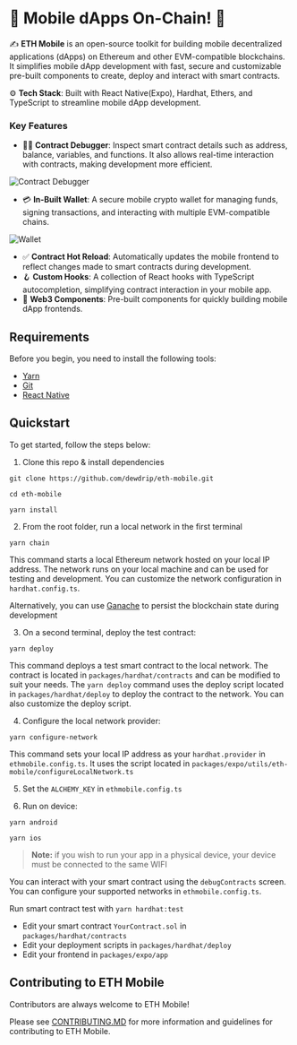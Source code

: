 # 📲 Mobile dApps On-Chain! 🚀

✍️ **ETH Mobile** is an open-source toolkit for building mobile decentralized applications (dApps) on Ethereum and other EVM-compatible blockchains. It simplifies mobile dApp development with fast, secure and customizable pre-built components to create, deploy and interact with smart contracts.

⚙️ **Tech Stack**: Built with React Native(Expo), Hardhat, Ethers, and TypeScript to streamline mobile dApp development.

### Key Features

- 🧑‍💻 **Contract Debugger**: Inspect smart contract details such as address, balance, variables, and functions. It also allows real-time interaction with contracts, making development more efficient.

![Contract Debugger](https://dewdrip.github.io/eth-mobile/assets/debugger.png)

- 💳 **In-Built Wallet**: A secure mobile crypto wallet for managing funds, signing transactions, and interacting with multiple EVM-compatible chains.

![Wallet](https://dewdrip.github.io/eth-mobile/assets/wallet.png)

- ✅ **Contract Hot Reload**: Automatically updates the mobile frontend to reflect changes made to smart contracts during development.
- 🪝 **Custom Hooks**: A collection of React hooks with TypeScript autocompletion, simplifying contract interaction in your mobile app.
- 🧱 **Web3 Components**: Pre-built components for quickly building mobile dApp frontends.

## Requirements

Before you begin, you need to install the following tools:

- [Yarn](https://yarnpkg.com/getting-started/install)
- [Git](https://git-scm.com/downloads)
- [React Native](https://reactnative.dev/docs/environment-setup?guide=native&platform=android)

## Quickstart

To get started, follow the steps below:

1. Clone this repo & install dependencies

```
git clone https://github.com/dewdrip/eth-mobile.git

cd eth-mobile

yarn install
```

2. From the root folder, run a local network in the first terminal

```
yarn chain
```

This command starts a local Ethereum network hosted on your local IP address. The network runs on your local machine and can be used for testing and development. You can customize the network configuration in `hardhat.config.ts`.

Alternatively, you can use [Ganache](https://archive.trufflesuite.com/ganache/) to persist the blockchain state during development

3. On a second terminal, deploy the test contract:

```
yarn deploy
```

This command deploys a test smart contract to the local network. The contract is located in `packages/hardhat/contracts` and can be modified to suit your needs. The `yarn deploy` command uses the deploy script located in `packages/hardhat/deploy` to deploy the contract to the network. You can also customize the deploy script.

4. Configure the local network provider:

```
yarn configure-network
```

This command sets your local IP address as your `hardhat.provider` in `ethmobile.config.ts`. It uses the script located in `packages/expo/utils/eth-mobile/configureLocalNetwork.ts`

5. Set the `ALCHEMY_KEY` in `ethmobile.config.ts`

6. Run on device:

```
yarn android
```

```
yarn ios
```

> **Note:** if you wish to run your app in a physical device, your device must be connected to the same WIFI

You can interact with your smart contract using the `debugContracts` screen. You can configure your supported networks in `ethmobile.config.ts`.

Run smart contract test with `yarn hardhat:test`

- Edit your smart contract `YourContract.sol` in `packages/hardhat/contracts`
- Edit your deployment scripts in `packages/hardhat/deploy`
- Edit your frontend in `packages/expo/app`

## Contributing to ETH Mobile

Contributors are always welcome to ETH Mobile!

Please see [CONTRIBUTING.MD](https://github.com/dewdrip/eth-mobile/blob/main/CONTRIBUTING.md) for more information and guidelines for contributing to ETH Mobile.
